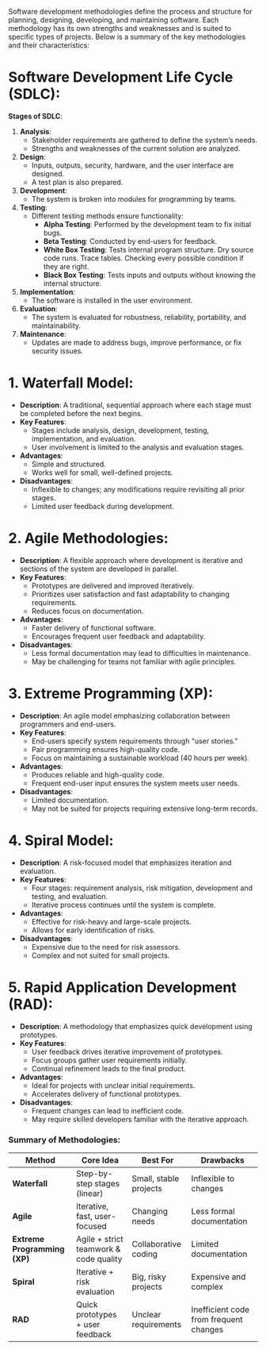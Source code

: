  Software development methodologies define the process and structure for planning, designing, developing, and maintaining software. Each methodology has its own strengths and weaknesses and is suited to specific types of projects. Below is a summary of the key methodologies and their characteristics:
# Software Development Life Cycle (SDLC):
**Stages of SDLC**:
1. **Analysis**:
    - Stakeholder requirements are gathered to define the system’s needs.
    - Strengths and weaknesses of the current solution are analyzed.
2. **Design**:
    - Inputs, outputs, security, hardware, and the user interface are designed.
    - A test plan is also prepared.
3. **Development**:
    - The system is broken into modules for programming by teams.
4. **Testing**:
    - Different testing methods ensure functionality:
	    - **Alpha Testing**: Performed by the development team to fix initial bugs.
	    - **Beta Testing**: Conducted by end-users for feedback.
	    - **White Box Testing**: Tests internal program structure. Dry source code runs. Trace tables. Checking every possible condition if they are right.
	    - **Black Box Testing**: Tests inputs and outputs without knowing the internal structure.
5. **Implementation**:
	- The software is installed in the user environment.
6. **Evaluation**:
    - The system is evaluated for robustness, reliability, portability, and maintainability.
7. **Maintenance**:
    - Updates are made to address bugs, improve performance, or fix security issues.
# 1. Waterfall Model:
- **Description**: A traditional, sequential approach where each stage must be completed before the next begins.
- **Key Features**:
    - Stages include analysis, design, development, testing, implementation, and evaluation.
    - User involvement is limited to the analysis and evaluation stages.
- **Advantages**:
    - Simple and structured.
    - Works well for small, well-defined projects.
- **Disadvantages**:
    - Inflexible to changes; any modifications require revisiting all prior stages.
    - Limited user feedback during development.
# 2. Agile Methodologies:
- **Description**: A flexible approach where development is iterative and sections of the system are developed in parallel.
- **Key Features**:
    - Prototypes are delivered and improved iteratively.
    - Prioritizes user satisfaction and fast adaptability to changing requirements.
    - Reduces focus on documentation.
- **Advantages**:
    - Faster delivery of functional software.
    - Encourages frequent user feedback and adaptability.
- **Disadvantages**:
    - Less formal documentation may lead to difficulties in maintenance.
    - May be challenging for teams not familiar with agile principles.
# 3. Extreme Programming (XP):
- **Description**: An agile model emphasizing collaboration between programmers and end-users.
- **Key Features**:
    - End-users specify system requirements through "user stories."
    - Pair programming ensures high-quality code.
    - Focus on maintaining a sustainable workload (40 hours per week).
- **Advantages**:
    - Produces reliable and high-quality code.
    - Frequent end-user input ensures the system meets user needs.
- **Disadvantages**:
    - Limited documentation.
    - May not be suited for projects requiring extensive long-term records.
# 4. Spiral Model:
- **Description**: A risk-focused model that emphasizes iteration and evaluation.
- **Key Features**:
    - Four stages: requirement analysis, risk mitigation, development and testing, and evaluation.
    - Iterative process continues until the system is complete.
- **Advantages**:
    - Effective for risk-heavy and large-scale projects.
    - Allows for early identification of risks.
- **Disadvantages**:
    - Expensive due to the need for risk assessors.
    - Complex and not suited for small projects.
# 5. Rapid Application Development (RAD):
- **Description**: A methodology that emphasizes quick development using prototypes.
- **Key Features**:
    - User feedback drives iterative improvement of prototypes.
    - Focus groups gather user requirements initially.
    - Continual refinement leads to the final product.
- **Advantages**:
    - Ideal for projects with unclear initial requirements.
    - Accelerates delivery of functional prototypes.
- **Disadvantages**:
    - Frequent changes can lead to inefficient code.
    - May require skilled developers familiar with the iterative approach.
### Summary of Methodologies:

| Method                       | Core Idea                              | Best For               | **Drawbacks**                          |
| ---------------------------- | -------------------------------------- | ---------------------- | -------------------------------------- |
| **Waterfall**                | Step-by-step stages (linear)           | Small, stable projects | Inflexible to changes                  |
| **Agile**                    | Iterative, fast, user-focused          | Changing needs         | Less formal documentation              |
| **Extreme Programming (XP)** | Agile + strict teamwork & code quality | Collaborative coding   | Limited documentation                  |
| **Spiral**                   | Iterative + risk evaluation            | Big, risky projects    | Expensive and complex                  |
| **RAD**                      | Quick prototypes + user feedback       | Unclear requirements   | Inefficient code from frequent changes |